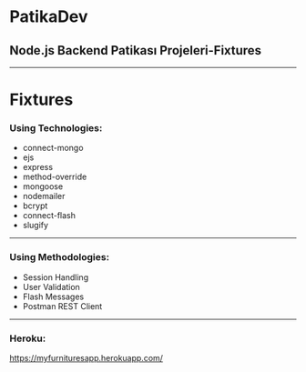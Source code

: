 
# PatikaDev 
## Node.js Backend Patikası Projeleri-Fixtures
---

# Fixtures


### Using Technologies:
- connect-mongo
- ejs
- express
- method-override
- mongoose
- nodemailer
- bcrypt
- connect-flash
- slugify


---

### Using Methodologies:
- Session Handling
- User Validation
- Flash Messages
- Postman REST Client
---

### Heroku:
https://myfurnituresapp.herokuapp.com/
